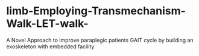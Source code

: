 # limb-Employing-Transmechanism-Walk-LET-walk-
A Novel Approach to improve paraplegic patients GAIT cycle by building an exoskeleton with embedded facility
